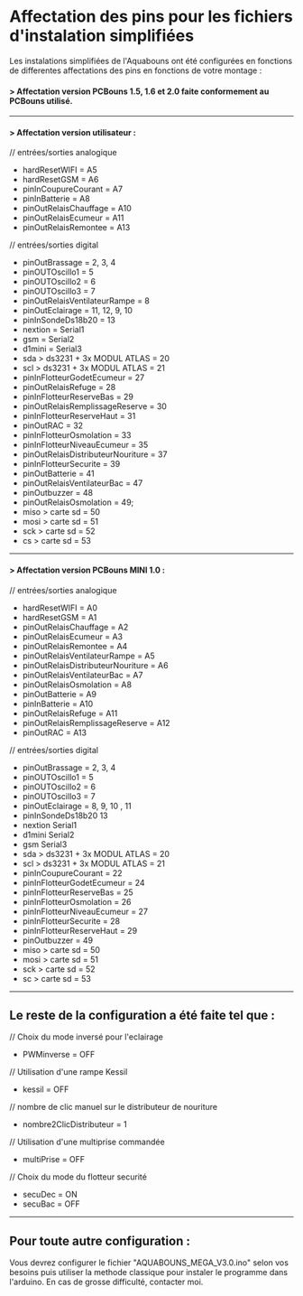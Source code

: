 # Affectation des pins pour les fichiers d'instalation simplifiées

Les instalations simplifiées de l'Aquabouns ont été configurées en fonctions de differentes affectations des pins en fonctions de votre montage :

#### > Affectation version PCBouns 1.5, 1.6 et 2.0 faite conformement au PCBouns utilisé.
-----
#### > Affectation version utilisateur : 

// entrées/sorties analogique
* hardResetWIFI = A5
* hardResetGSM = A6
* pinInCoupureCourant = A7
* pinInBatterie = A8
* pinOutRelaisChauffage = A10
* pinOutRelaisEcumeur = A11
* pinOutRelaisRemontee = A13

// entrées/sorties digital
* pinOutBrassage = 2, 3, 4
* pinOUTOscillo1 = 5
* pinOUTOscillo2 = 6
* pinOUTOscillo3 = 7
* pinOutRelaisVentilateurRampe = 8
* pinOutEclairage = 11, 12, 9, 10
* pinInSondeDs18b20 = 13
* nextion = Serial1
* gsm = Serial2
* d1mini = Serial3
* sda > ds3231 + 3x MODUL ATLAS = 20
* scl > ds3231 + 3x MODUL ATLAS = 21
* pinInFlotteurGodetEcumeur = 27
* pinOutRelaisRefuge = 28
* pinInFlotteurReserveBas = 29
* pinOutRelaisRemplissageReserve = 30
* pinInFlotteurReserveHaut = 31
* pinOutRAC = 32
* pinInFlotteurOsmolation = 33
* pinInFlotteurNiveauEcumeur = 35
* pinOutRelaisDistributeurNouriture = 37
* pinInFlotteurSecurite = 39
* pinOutBatterie = 41
* pinOutRelaisVentilateurBac = 47
* pinOutbuzzer = 48
* pinOutRelaisOsmolation = 49;
* miso > carte sd = 50
* mosi > carte sd = 51
* sck > carte sd = 52
* cs > carte sd = 53
-------
#### > Affectation version PCBouns MINI 1.0 : 

// entrées/sorties analogique
* hardResetWIFI = A0
* hardResetGSM = A1
* pinOutRelaisChauffage = A2
* pinOutRelaisEcumeur = A3
* pinOutRelaisRemontee = A4
* pinOutRelaisVentilateurRampe = A5
* pinOutRelaisDistributeurNouriture = A6
* pinOutRelaisVentilateurBac = A7
* pinOutRelaisOsmolation = A8
* pinOutBatterie = A9
* pinInBatterie = A10
* pinOutRelaisRefuge = A11
* pinOutRelaisRemplissageReserve = A12
* pinOutRAC = A13

// entrées/sorties digital
* pinOutBrassage = 2, 3, 4
* pinOUTOscillo1 = 5
* pinOUTOscillo2 = 6
* pinOUTOscillo3 = 7
* pinOutEclairage = 8, 9, 10 , 11
* pinInSondeDs18b20 13
* nextion Serial1
* d1mini Serial2
* gsm Serial3
* sda > ds3231 + 3x MODUL ATLAS = 20
* scl > ds3231 + 3x MODUL ATLAS = 21
* pinInCoupureCourant = 22
* pinInFlotteurGodetEcumeur = 24
* pinInFlotteurReserveBas = 25
* pinInFlotteurOsmolation = 26
* pinInFlotteurNiveauEcumeur = 27
* pinInFlotteurSecurite = 28
* pinInFlotteurReserveHaut = 29
* pinOutbuzzer = 49
* miso > carte sd = 50
* mosi > carte sd = 51
* sck > carte sd = 52
* sc > carte sd = 53
-------
## Le reste de la configuration a été faite tel que :

// Choix du mode inversé pour l'eclairage
* PWMinverse = OFF

// Utilisation d'une rampe Kessil
* kessil = OFF

// nombre de clic manuel sur le distributeur de nouriture
* nombre2ClicDistributeur = 1

// Utilisation d'une multiprise commandée
* multiPrise = OFF

// Choix du mode du flotteur securité
* secuDec = ON
* secuBac = OFF
-------
## Pour toute autre configuration :

Vous devrez configurer le fichier "AQUABOUNS_MEGA_V3.0.ino" selon vos besoins puis utiliser la methode classique pour instaler le programme dans l'arduino.
En cas de grosse difficulté, contacter moi.







